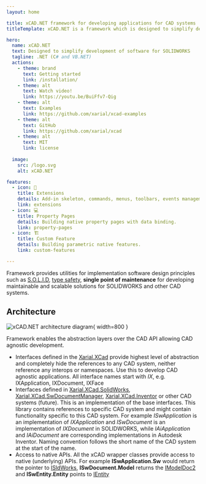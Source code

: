 ```yaml
---
layout: home

title: xCAD.NET framework for developing applications for CAD systems
titleTemplate: xCAD.NET is a framework which is designed to simplify development of software

hero:
  name: xCAD.NET
  text: Designed to simplify development of software for SOLIDWORKS 
  tagline: .NET (C# and VB.NET)
  actions:
    - theme: brand
      text: Getting started
      link: /installation/
    - theme: alt
      text: Watch video!
      link: https://youtu.be/BuiFfv7-Qig
    - theme: alt
      text: Examples
      link: https://github.com/xarial/xcad-examples
    - theme: alt
      text: GitHub
      link: https://github.com/xarial/xcad
    - theme: alt
      text: MIT
      link: license
 
  image:
    src: /logo.svg
    alt: xCAD.NET

features:
  - icon: 🧩
    title: Extensions
    details: Add-in skeleton, commands, menus, toolbars, events management, data access.
    link: extensions
  - icon: 💻
    title: Property Pages
    details: Building native property pages with data binding.
    link: property-pages
  - icon: 🏗
    title: Custom Feature
    details: Building parametric native features.
    link: custom-features

---
```


Framework provides utilities for implementation software design principles such as [S.O.L.I.D](https://en.wikipedia.org/wiki/SOLID), [type safety](https://en.wikipedia.org/wiki/Type_safety), **single point of maintenance** for developing maintainable and scalable solutions for SOLIDWORKS and other CAD systems.

## Architecture

![xCAD.NET architecture diagram](diagram.svg){ width=800 }

Framework enables the abstraction layers over the CAD API allowing CAD agnostic development.

* Interfaces defined in the [Xarial.XCad](https://www.nuget.org/packages/Xarial.XCad/) provide highest level of abstraction and completely hide the references to any CAD system, neither reference any interops or namespaces. Use this to develop CAD agnostic applications. All interface names start with *IX*, e.g. IXApplication, IXDocument, IXFace
* Interfaces defined in [Xarial.XCad.SolidWorks](https://www.nuget.org/packages/Xarial.XCad.SolidWorks/), [Xarial.XCad.SwDocumentManager](https://www.nuget.org/packages/Xarial.XCad.SwDocumentManager/), [Xarial.XCad.Inventor](https://www.nuget.org/packages/Xarial.XCad.Inventor/) or other CAD systems (future). This is an implementation of the base interfaces. This library contains references to specific CAD system and might contain functionality specific to this CAD system. For example *ISwApplication* is an implementation of *IXApplication* and *ISwDocument* is an implementation of *IXDocument* in SOLIDWORKS, while *IAiApplication* and *IAiDocument* are corresponding implementations in Autodesk Inventor. Naming convention follows the short name of the CAD system at the start of the name.
* Access to native APIs. All the xCAD wrapper classes provide access to native (underlying) APIs. For example **ISwApplication.Sw** would return the pointer to [ISldWorks](http://help.solidworks.com/2012/english/api/sldworksapi/solidworks.interop.sldworks~solidworks.interop.sldworks.isldworks.html), **ISwDocument.Model** returns the [IModelDoc2](http://help.solidworks.com/2012/english/api/sldworksapi/solidworks.interop.sldworks~solidworks.interop.sldworks.imodeldoc2.html) and **ISwEntity.Entity** points to [IEntity](http://help.solidworks.com/2012/english/api/sldworksapi/solidworks.interop.sldworks~solidworks.interop.sldworks.ientity.html)